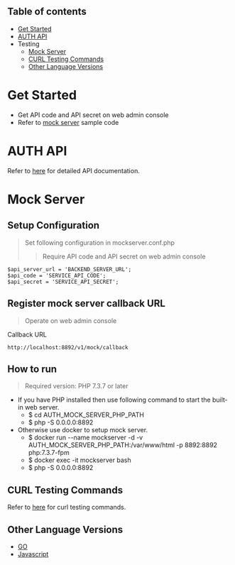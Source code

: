 <a name="table-of-contents"></a>
## Table of contents

- [Get Started](#get-started)
- [AUTH API](#auth-api)
- Testing
	- [Mock Server](#mock-server)
	- [CURL Testing Commands](#curl-testing-commands)
	- [Other Language Versions](#other-language-versions)

<a name="get-started"></a>
# Get Started

- Get API code and API secret on web admin console
- Refer to [mock server](#mock-server) sample code 

<a name="auth-api"></a>
# AUTH API
Refer to [here](https://github.com/CYBAVO/AUTH_MOCK_SERVER#register-new-user) for detailed API documentation.


<a name="mock-server"></a>
# Mock Server

## Setup Configuration
>	Set following configuration in mockserver.conf.php
>> Require API code and API secret on web admin console

```
$api_server_url = 'BACKEND_SERVER_URL';
$api_code = 'SERVICE_API_CODE';
$api_secret = 'SERVICE_API_SECRET';
```

## Register mock server callback URL
>	Operate on web admin console

Callback URL

```
http://localhost:8892/v1/mock/callback
```

## How to run
> Required version: PHP 7.3.7 or later

- If you have PHP installed then use following command to start the built-in web server.
	- $ cd AUTH\_MOCK\_SERVER\_PHP\_PATH
	- $ php -S 0.0.0.0:8892
- Otherwise use docker to setup mock server.
	- $ docker run --name mockserver -d -v AUTH\_MOCK\_SERVER\_PHP\_PATH:/var/www/html -p 8892:8892 php:7.3.7-fpm
	- $ docker exec -it mockserver bash
	- $ php -S 0.0.0.0:8892

<a name="curl-testing-commands"></a>
## CURL Testing Commands

Refer to [here](https://github.com/CYBAVO/AUTH_MOCK_SERVER#curl-testing-commands) for curl testing commands.

<a name="other-language-versions"></a>
## Other Language Versions
- [GO](https://github.com/CYBAVO/AUTH_MOCK_SERVER)
- [Javascript](https://github.com/CYBAVO/AUTH_MOCK_SERVER_JAVASCRIPT)
